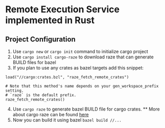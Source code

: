 # Remote Execution Service implemented in Rust

## Project Configuration
1. Use `cargo new` or `cargo init` command to initialize cargo project
2. Use `cargo install cargo-raze` to download raze that can generate BUILD files for bazel
3. If you plan to use any crates as bazel targets add this snippet:
```
load("//cargo:crates.bzl", "raze_fetch_remote_crates")

# Note that this method's name depends on your gen_workspace_prefix setting.
# `raze` is the default prefix.
raze_fetch_remote_crates()
```
4. Use `cargo raze` to generate bazel BUILD file for cargo crates.
** More about cargo raze can be found [here](https://github.com/google/cargo-raze)
5. Now you can build it using bazel `bazel build //...`
